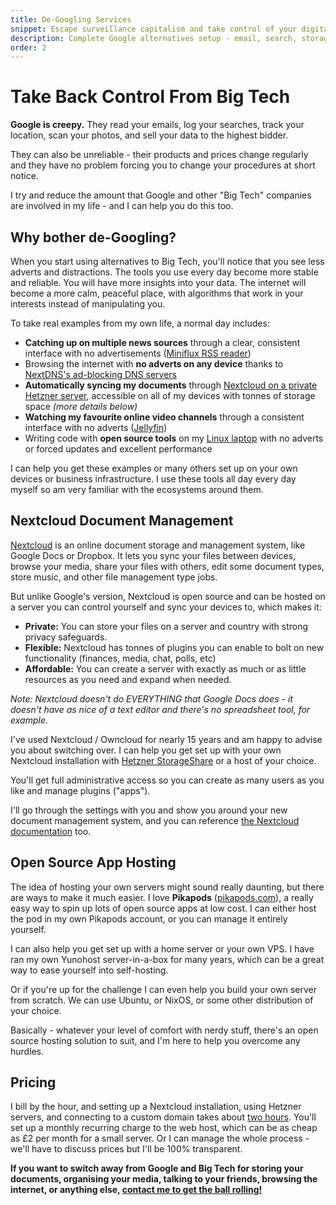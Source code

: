 ```yaml
---
title: De-Googling Services
snippet: Escape surveillance capitalism and take control of your digital life
description: Complete Google alternatives setup - email, search, storage, media and more
order: 2
---
```


# Take Back Control From Big Tech

**Google is creepy.** They read your emails, log your searches, track your location, scan your photos, and sell your data to the highest bidder.

They can also be unreliable - their products and prices change regularly and they have no problem forcing you to change your procedures at short notice.

I try and reduce the amount that Google and other "Big Tech" companies are involved in my life - and I can help you do this too.

## Why bother de-Googling?

When you start using alternatives to Big Tech, you'll notice that you see less adverts and distractions. The tools you use every day become more stable and reliable. You will have more insights into your data. The internet will become a more calm, peaceful place, with algorithms that work in your interests instead of manipulating you.

To take real examples from my own life, a normal day includes:

- **Catching up on multiple news sources** through a clear, consistent interface with no advertisements ([Miniflux RSS reader](https://miniflux.app/))
- Browsing the internet with **no adverts on any device** thanks to [NextDNS's ad-blocking DNS servers](https://nextdns.io/)
- **Automatically syncing my documents** through [Nextcloud on a private Hetzner server](https://www.hetzner.com/storage/storage-share/), accessible on all of my devices with tonnes of storage space _(more details below)_
- **Watching my favourite online video channels** through a consistent interface with no adverts ([Jellyfin](https://jellyfin.org/))
- Writing code with **open source tools** on my [Linux laptop](/services/linux-conversions/) with no adverts or forced updates and excellent performance

I can help you get these examples or many others set up on your own devices or business infrastructure. I use these tools all day every day myself so am very familiar with the ecosystems around them.

## Nextcloud Document Management

[Nextcloud](https://nextcloud.com/) is an online document storage and management system, like Google Docs or Dropbox. It lets you sync your files between devices, browse your media, share your files with others, edit some document types, store music, and other file management type jobs.

But unlike Google's version, Nextcloud is open source and can be hosted on a server you can control yourself and sync your devices to, which makes it:

- **Private:** You can store your files on a server and country with strong privacy safeguards.
- **Flexible:** Nextcloud has tonnes of plugins you can enable to bolt on new functionality (finances, media, chat, polls, etc)
- **Affordable:** You can create a server with exactly as much or as little resources as you need and expand when needed.

_Note: Nextcloud doesn't do EVERYTHING that Google Docs does - it doesn't have as nice of a text editor and there's no spreadsheet tool, for example._

I've used Nextcloud / Owncloud for nearly 15 years and am happy to advise you about switching over. I can help you get set up with your own Nextcloud installation with [Hetzner StorageShare](https://www.hetzner.com/storage/storage-share/) or a host of your choice.

You'll get full administrative access so you can create as many users as you like and manage plugins ("apps").

I'll go through the settings with you and show you around your new document management system, and you can reference [the Nextcloud documentation](https://nextcloud.com/support/) too.

## Open Source App Hosting

The idea of hosting your own servers might sound really daunting, but there are ways to make it much easier. I love **Pikapods** ([pikapods.com](https://www.pikapods.com/)), a really easy way to spin up lots of open source apps at low cost. I can either host the pod in my own Pikapods account, or you can manage it entirely yourself.

I can also help you get set up with a home server or your own VPS. I have ran my own Yunohost server-in-a-box for many years, which can be a great way to ease yourself into self-hosting.

Or if you're up for the challenge I can even help you build your own server from scratch. We can use Ubuntu, or NixOS, or some other distribution of your choice.

Basically - whatever your level of comfort with nerdy stuff, there's an open source hosting solution to suit, and I'm here to help you overcome any hurdles.

## Pricing

I bill by the hour, and setting up a Nextcloud installation, using Hetzner servers, and connecting to a custom domain takes about [two hours](/prices/). You'll set up a monthly recurring charge to the web host, which can be as cheap as £2 per month for a small server. Or I can manage the whole process - we'll have to discuss prices but I'll be 100% transparent.

**If you want to switch away from Google and Big Tech for storing your documents, organising your media, talking to your friends, browsing the internet, or anything else, [contact me to get the ball rolling!](/contact/)**
